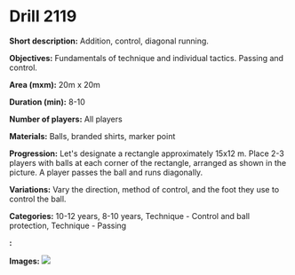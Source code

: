 # Drill 2119

**Short description:**
Addition, control, diagonal running.

**Objectives:**
Fundamentals of technique and individual tactics. Passing and control.

**Area (mxm):**
20m x 20m

**Duration (min):**
8-10

**Number of players:**
All players

**Materials:**
Balls, branded shirts, marker point

**Progression:**
Let's designate a rectangle approximately 15x12 m. Place 2-3 players with balls at each corner of the rectangle, arranged as shown in the picture. A player passes the ball and runs diagonally.

**Variations:**
Vary the direction, method of control, and the foot they use to control the ball.

**Categories:**
10-12 years, 8-10 years, Technique - Control and ball protection, Technique - Passing

**:**


**Images:**
![](https://www.coachingfutsal.com/\images\f349250b-6654-446e-9f88-3e918429bfcf_224.png)

